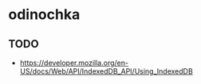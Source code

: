# odinochka

## TODO
  * https://developer.mozilla.org/en-US/docs/Web/API/IndexedDB_API/Using_IndexedDB
